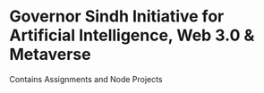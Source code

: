 # Governor Sindh Initiative for Artificial Intelligence, Web 3.0 & Metaverse

Contains Assignments and Node Projects
